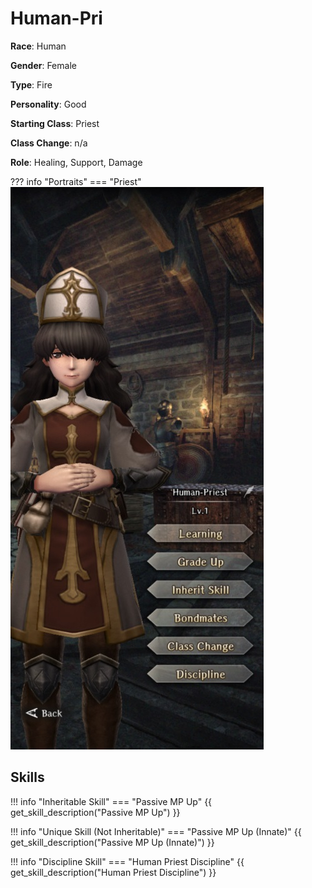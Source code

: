 # Human-Pri

**Race**: Human

**Gender**: Female

**Type**: Fire

**Personality**: Good

**Starting Class**: Priest

**Class Change**: n/a

**Role**: Healing, Support, Damage

??? info "Portraits"
    === "Priest"
        ![](../img/human-pri-priest.jpg)

## Skills

!!! info "Inheritable Skill"
    === "Passive MP Up"
        {{ get_skill_description("Passive MP Up") }}

!!! info "Unique Skill (Not Inheritable)"
    === "Passive MP Up (Innate)"
        {{ get_skill_description("Passive MP Up (Innate)") }}

!!! info "Discipline Skill"
    === "Human Priest Discipline"
        {{ get_skill_description("Human Priest Discipline") }}
